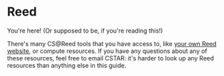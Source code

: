 # Reed

You're here! (Or supposed to be, if you're reading this!)

There's many CS@Reed tools that you have access to, like [your own Reed website](./website.md), or compute resources. If you have any questions about any of these resources, feel free to email CSTAR: it's harder to look up any Reed resources than anything else in this guide.
